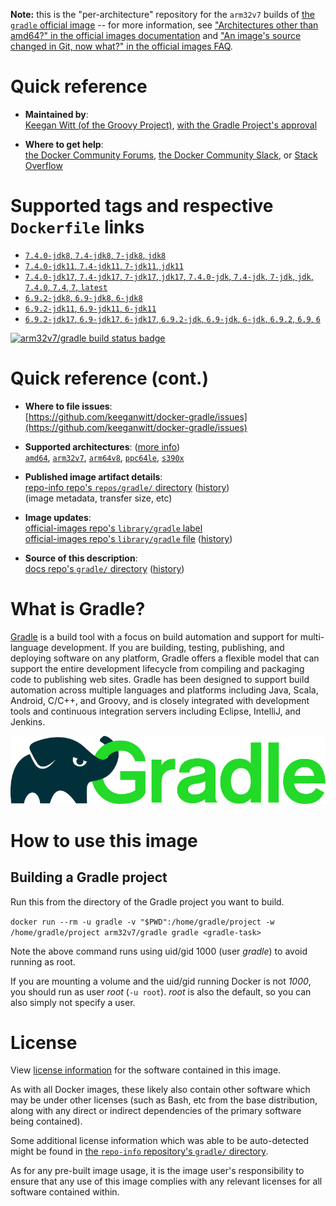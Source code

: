 <!--

********************************************************************************

WARNING:

    DO NOT EDIT "gradle/README.md"

    IT IS AUTO-GENERATED

    (from the other files in "gradle/" combined with a set of templates)

********************************************************************************

-->

**Note:** this is the "per-architecture" repository for the `arm32v7` builds of [the `gradle` official image](https://hub.docker.com/_/gradle) -- for more information, see ["Architectures other than amd64?" in the official images documentation](https://github.com/docker-library/official-images#architectures-other-than-amd64) and ["An image's source changed in Git, now what?" in the official images FAQ](https://github.com/docker-library/faq#an-images-source-changed-in-git-now-what).

# Quick reference

-	**Maintained by**:  
	[Keegan Witt (of the Groovy Project)](https://github.com/keeganwitt/docker-gradle), [with the Gradle Project's approval](https://discuss.gradle.org/t/official-docker-images/21159/8)

-	**Where to get help**:  
	[the Docker Community Forums](https://forums.docker.com/), [the Docker Community Slack](https://dockr.ly/slack), or [Stack Overflow](https://stackoverflow.com/search?tab=newest&q=docker)

# Supported tags and respective `Dockerfile` links

-	[`7.4.0-jdk8`, `7.4-jdk8`, `7-jdk8`, `jdk8`](https://github.com/keeganwitt/docker-gradle/blob/aefb16cf435b78375328d42307c73b913682aeb0/jdk8/Dockerfile)
-	[`7.4.0-jdk11`, `7.4-jdk11`, `7-jdk11`, `jdk11`](https://github.com/keeganwitt/docker-gradle/blob/aefb16cf435b78375328d42307c73b913682aeb0/jdk11/Dockerfile)
-	[`7.4.0-jdk17`, `7.4-jdk17`, `7-jdk17`, `jdk17`, `7.4.0-jdk`, `7.4-jdk`, `7-jdk`, `jdk`, `7.4.0`, `7.4`, `7`, `latest`](https://github.com/keeganwitt/docker-gradle/blob/aefb16cf435b78375328d42307c73b913682aeb0/jdk17/Dockerfile)
-	[`6.9.2-jdk8`, `6.9-jdk8`, `6-jdk8`](https://github.com/keeganwitt/docker-gradle/blob/52b6facc824989b809f42b71ea158b54e0402587/jdk8/Dockerfile)
-	[`6.9.2-jdk11`, `6.9-jdk11`, `6-jdk11`](https://github.com/keeganwitt/docker-gradle/blob/52b6facc824989b809f42b71ea158b54e0402587/jdk11/Dockerfile)
-	[`6.9.2-jdk17`, `6.9-jdk17`, `6-jdk17`, `6.9.2-jdk`, `6.9-jdk`, `6-jdk`, `6.9.2`, `6.9`, `6`](https://github.com/keeganwitt/docker-gradle/blob/52b6facc824989b809f42b71ea158b54e0402587/jdk17/Dockerfile)

[![arm32v7/gradle build status badge](https://img.shields.io/jenkins/s/https/doi-janky.infosiftr.net/job/multiarch/job/arm32v7/job/gradle.svg?label=arm32v7/gradle%20%20build%20job)](https://doi-janky.infosiftr.net/job/multiarch/job/arm32v7/job/gradle/)

# Quick reference (cont.)

-	**Where to file issues**:  
	[https://github.com/keeganwitt/docker-gradle/issues](https://github.com/keeganwitt/docker-gradle/issues)

-	**Supported architectures**: ([more info](https://github.com/docker-library/official-images#architectures-other-than-amd64))  
	[`amd64`](https://hub.docker.com/r/amd64/gradle/), [`arm32v7`](https://hub.docker.com/r/arm32v7/gradle/), [`arm64v8`](https://hub.docker.com/r/arm64v8/gradle/), [`ppc64le`](https://hub.docker.com/r/ppc64le/gradle/), [`s390x`](https://hub.docker.com/r/s390x/gradle/)

-	**Published image artifact details**:  
	[repo-info repo's `repos/gradle/` directory](https://github.com/docker-library/repo-info/blob/master/repos/gradle) ([history](https://github.com/docker-library/repo-info/commits/master/repos/gradle))  
	(image metadata, transfer size, etc)

-	**Image updates**:  
	[official-images repo's `library/gradle` label](https://github.com/docker-library/official-images/issues?q=label%3Alibrary%2Fgradle)  
	[official-images repo's `library/gradle` file](https://github.com/docker-library/official-images/blob/master/library/gradle) ([history](https://github.com/docker-library/official-images/commits/master/library/gradle))

-	**Source of this description**:  
	[docs repo's `gradle/` directory](https://github.com/docker-library/docs/tree/master/gradle) ([history](https://github.com/docker-library/docs/commits/master/gradle))

# What is Gradle?

[Gradle](https://gradle.org/) is a build tool with a focus on build automation and support for multi-language development. If you are building, testing, publishing, and deploying software on any platform, Gradle offers a flexible model that can support the entire development lifecycle from compiling and packaging code to publishing web sites. Gradle has been designed to support build automation across multiple languages and platforms including Java, Scala, Android, C/C++, and Groovy, and is closely integrated with development tools and continuous integration servers including Eclipse, IntelliJ, and Jenkins.

![logo](https://raw.githubusercontent.com/docker-library/docs/c3d3ca6beed000f9ba6eabc98f3399158f520256/gradle/logo.png)

# How to use this image

## Building a Gradle project

Run this from the directory of the Gradle project you want to build.

`docker run --rm -u gradle -v "$PWD":/home/gradle/project -w /home/gradle/project arm32v7/gradle gradle <gradle-task>`

Note the above command runs using uid/gid 1000 (user *gradle*) to avoid running as root.

If you are mounting a volume and the uid/gid running Docker is not *1000*, you should run as user *root* (`-u root`). *root* is also the default, so you can also simply not specify a user.

# License

View [license information](https://gradle.org/license/) for the software contained in this image.

As with all Docker images, these likely also contain other software which may be under other licenses (such as Bash, etc from the base distribution, along with any direct or indirect dependencies of the primary software being contained).

Some additional license information which was able to be auto-detected might be found in [the `repo-info` repository's `gradle/` directory](https://github.com/docker-library/repo-info/tree/master/repos/gradle).

As for any pre-built image usage, it is the image user's responsibility to ensure that any use of this image complies with any relevant licenses for all software contained within.
